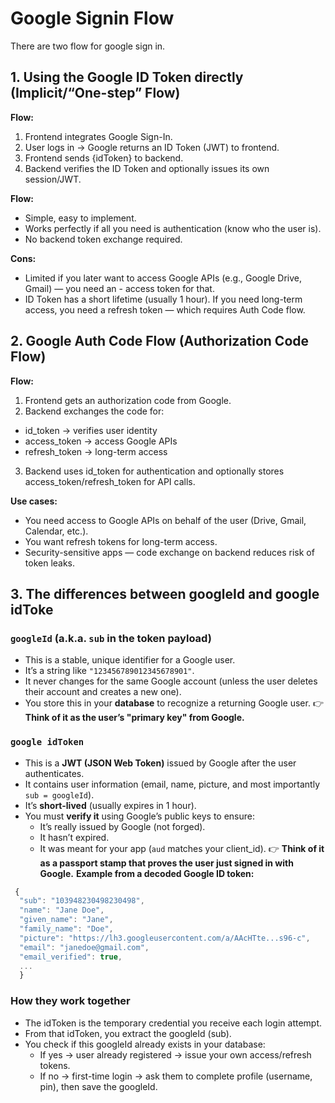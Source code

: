 # Google Signin Flow
There are two flow for google sign in.<br>

## 1. Using the Google ID Token directly (Implicit/“One-step” Flow)

**Flow:**<br>
1. Frontend integrates Google Sign-In.<br>
2. User logs in → Google returns an ID Token (JWT) to frontend.<br>
3. Frontend sends {idToken} to backend.<br>
4. Backend verifies the ID Token and optionally issues its own session/JWT.<br>

**Flow:**
- Simple, easy to implement.
- Works perfectly if all you need is authentication (know who the user is).
- No backend token exchange required.

**Cons:**
- Limited if you later want to access Google APIs (e.g., Google Drive, Gmail) — you need an - access token for that.
- ID Token has a short lifetime (usually 1 hour). If you need long-term access, you need a refresh token — which requires Auth Code flow.

## 2. Google Auth Code Flow (Authorization Code Flow)

**Flow:**
1. Frontend gets an authorization code from Google.
2. Backend exchanges the code for:
  - id_token → verifies user identity
  - access_token → access Google APIs
  - refresh_token → long-term access
3. Backend uses id_token for authentication and optionally stores access_token/refresh_token for API calls.

**Use cases:**
- You need access to Google APIs on behalf of the user (Drive, Gmail, Calendar, etc.).
- You want refresh tokens for long-term access.
- Security-sensitive apps — code exchange on backend reduces risk of token leaks.


## 3. The differences between googleId and google idToke

### **`googleId` (a.k.a. `sub` in the token payload)**
- This is a stable, unique identifier for a Google user.
- It’s a string like `"123456789012345678901"`.
- It never changes for the same Google account (unless the user deletes their account and creates a new one).
- You store this in your **database** to recognize a returning Google user.
👉 **Think of it as the user’s "primary key" from Google.**

### **`google idToken`**
- This is a **JWT (JSON Web Token)** issued by Google after the user authenticates.
- It contains user information (email, name, picture, and most importantly `sub = googleId`).
- It’s **short-lived** (usually expires in 1 hour).
- You must **verify it** using Google’s public keys to ensure:
  - It’s really issued by Google (not forged).
  - It hasn’t expired.
  - It was meant for your app (`aud` matches your client_id).
👉 **Think of it as a passport stamp that proves the user just signed in with Google.**
**Example from a decoded Google ID token:**<br>
```js
 {
  "sub": "103948230498230498",
  "name": "Jane Doe",
  "given_name": "Jane",
  "family_name": "Doe",
  "picture": "https://lh3.googleusercontent.com/a/AAcHTte...s96-c",
  "email": "janedoe@gmail.com",
  "email_verified": true,
  ...
  }
```
### How they work together
- The idToken is the temporary credential you receive each login attempt.
- From that idToken, you extract the googleId (sub).
- You check if this googleId already exists in your database:
  - If yes → user already registered → issue your own access/refresh tokens.
  - If no → first-time login → ask them to complete profile (username, pin), then save the googleId.
